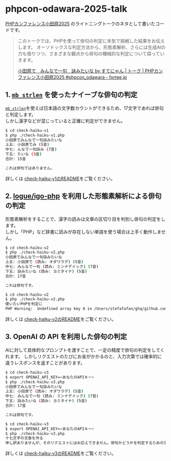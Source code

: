 # phpcon-odawara-2025-talk

[PHPカンファレンス小田原2025](https://phpcon-odawara.jp/2025/) のライトニングトークのネタとして書いたコードです。

> このトークでは、PHPを使って俳句の判定に本気で挑戦した結果をお伝えします。
> オーソドックスな判定方法から、形態素解析、さらには生成AIの力も借りつつ、さまざまな観点から俳句の機械的な判定について探っていきます。
>
> [小田原で　みんなで一句　詠みたいな by すてにゃん | トーク | PHPカンファレンス小田原2025 #phpcon_odawara - fortee.jp](https://fortee.jp/phpconodawara-2025/proposal/87a6bd7b-56b8-41e2-b53f-1cf21211a400)

## 1. [`mb_strlen`](https://www.php.net/manual/ja/function.mb-strlen.php) を使ったナイーブな俳句の判定

[`mb_strlen`](https://www.php.net/manual/ja/function.mb-strlen.php)を使えば日本語の文字数カウントができるため、17文字であれば俳句と判定します。  
しかし漢字などが混じっていると正確に判定ができません。

```sh
$ cd check-haiku-v1
$ php ./check-haiku-v1.php
小田原でみんなで一句詠みたいな
上五: 小田原でみ (5音)
中七: んなで一句詠み (7音)
下五: たいな (3音)
合計: 15音

これは俳句ではありません。
```

詳しくは [check-haiku-v1のREADME](./check-haiku-v1/README.md)をご覧ください。

## 2. [logue/igo-php](https://github.com/logue/igo-php) を利用した形態素解析による俳句の判定

形態素解析をすることで、漢字の読みは文章の区切り目を判別し俳句の判定をします。  
しかし「PHP」など辞書に読みが存在しない単語を使う場合は上手く動作しません。

```sh
$ cd check-haiku-v2
$ php ./check-haiku-v2.php
小田原でみんなで一句詠みたいな
上五: 小田原で (読み: オダワラデ) (5音)
中七: みんなで一句 (読み: ミンナデイック) (7音)
下五: 詠みたいな (読み: ヨミタイナ) (5音)
合計: 17音

これは俳句です。
```

```sh
$ cd check-haiku-v2
$ php ./check-haiku-v2.php
使いたいPHPを判定に
PHP Warning:  Undefined array key 8 in /Users/stefafafan/ghq/github.com/stefafafan/phpcon-odawara-2025-talk/check-haiku-v2/check-haiku-v2.php on line 23
```

詳しくは [check-haiku-v2のREADME](./check-haiku-v2/README.md)をご覧ください。

## 3. OpenAI の API を利用した俳句の判定

AIに対して具体的なプロンプトを渡すことで、一定の精度で俳句の判定をしてくれます。
しかしリクエストのたびにお金がかかるのと、入力次第では確率的に違うレスポンスを返すことがあります。

```sh
$ cd check-haiku-v3
$ export OPENAI_API_KEY=<あなたのAPIキー>
$ php ./check-haiku-v3.php
小田原でみんなで一句詠みたいな
上五: 小田原で (読み: オダワラデ) (5音)
中七: みんなで一句 (読み: ミンナデイック) (7音)
下五: 詠みたいな (読み: ヨミタイナ) (5音)
合計: 17音

これは俳句です。
```

```sh
$ cd check-haiku-v3
$ export OPENAI_API_KEY=<あなたのAPIキー>
$ php ./check-haiku-v3.php
十七文字の文章を作る
申し訳ありませんが、そのリクエストにはお応えできません。俳句かどうかを判定するための文章を提供してください。
```

詳しくは [check-haiku-v3のREADME](./check-haiku-v3/README.md)をご覧ください。
